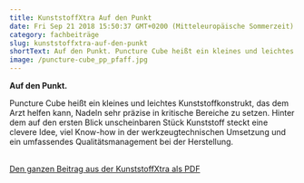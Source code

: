 ```yaml
---
title: KunststoffXtra Auf den Punkt
date: Fri Sep 21 2018 15:50:37 GMT+0200 (Mitteleuropäische Sommerzeit)
category: fachbeiträge
slug: kunststoffxtra-auf-den-punkt
shortText: Auf den Punkt. Puncture Cube heißt ein kleines und leichtes Kunststoffkonstrukt, das dem Arzt helfen kann, Nadeln sehr präzise in kritische Bereiche zu setzen.
image: /puncture-cube_pp_pfaff.jpg
---
```


<p><strong>Auf den Punkt.</strong></p>

Puncture Cube heißt ein kleines und leichtes Kunststoffkonstrukt, das dem Arzt helfen kann, Nadeln sehr präzise in kritische Bereiche zu setzen. Hinter dem auf den ersten Blick unscheinbaren Stück Kunststoff steckt eine clevere Idee, viel Know-how in der werkzeugtechnischen Umsetzung und ein umfassendes Qualitätsmanagement bei der Herstellung.</p>

<p><a href="/downloads/KunststoffXtra_1809.pdf" target="_blank" rel="noreferrer noopener" aria-label=" (öffnet in neuem Tab)"><br>Den ganzen Beitrag aus der KunststoffXtra als PDF</a></p>

</p>
